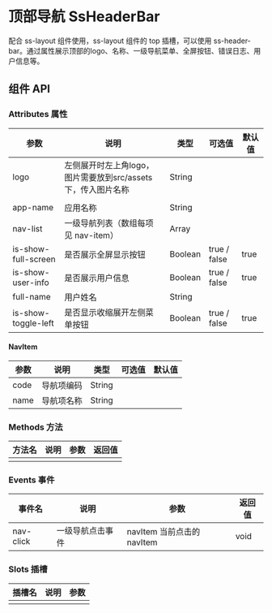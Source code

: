 # 顶部导航 SsHeaderBar

配合 ss-layout 组件使用，ss-layout 组件的 top 插槽，可以使用 ss-header-bar。通过属性展示顶部的logo、名称、一级导航菜单、全屏按钮、错误日志、用户信息等。



## 组件 API

### Attributes 属性

| 参数 | 说明 | 类型 | 可选值 | 默认值 |
|  ----  | ----  | ----  | ----  | ----  |
| logo | 左侧展开时左上角logo，图片需要放到src/assets下，传入图片名称 | String |  | |
|                     |                                                              |         | | |
| app-name | 应用名称 | String | | |
| nav-list | 一级导航列表（数组每项见 nav-item） | Array | | |
| is-show-full-screen | 是否展示全屏显示按钮 | Boolean | true / false | true |
| is-show-user-info | 是否展示用户信息 | Boolean | true / false | true |
| full-name | 用户姓名 | String |  |  |
| is-show-toggle-left | 是否显示收缩展开左侧菜单按钮 | Boolean | true / false | true |

#### NavItem

| 参数 | 说明       | 类型   | 可选值 | 默认值 |
| ---- | ---------- | ------ | ------ | ------ |
| code | 导航项编码 | String |        |        |
| name | 导航项名称 | String |        |        |

### Methods 方法

| 方法名 | 说明 | 参数 | 返回值 |
|  ----  | ----  | ----  | ----  |
|  |  |  |  |

### Events 事件

| 事件名 | 说明 | 参数 | 返回值 |
|  ----  | ----  | ----  | ----  |
| nav-click | 一级导航点击事件 | navItem 当前点击的navItem | void |

### Slots 插槽

| 插槽名 | 说明 | 参数 |
|  ----  | ----  | ----  |
|  |  |  |

